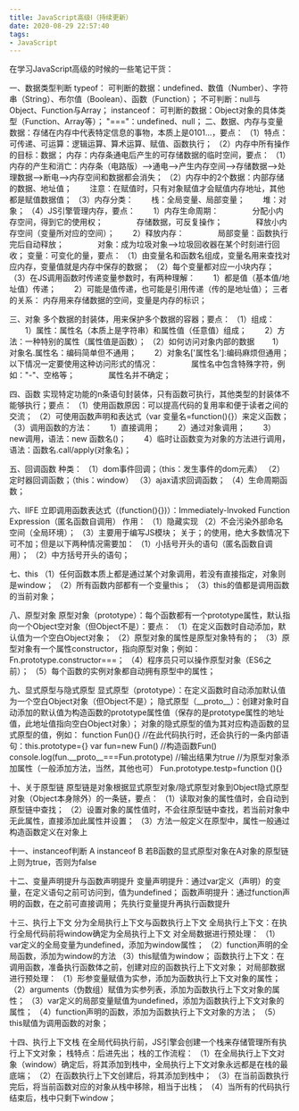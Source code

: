 ```yaml
---
title: JavaScript高级Ⅰ（持续更新）
date: 2020-08-29 22:57:40
tags:
- JavaScript
---
```

在学习JavaScript高级的时候的一些笔记干货：

一、数据类型判断
typeof：
可判断的数据：undefined、数值（Number）、字符串（String）、布尔值（Boolean）、函数（Function）；
不可判断：null与Object、Function与Array；
instanceof：
可判断的数据：Object对象的具体类型（Function、Array等）；
"==="：undefined、null；
二、数据、内存与变量
数据：存储在内存中代表特定信息的事物，本质上是0101...，要点：
（1）特点：可传递、可运算：逻辑运算、算术运算、赋值、函数执行；
（2）内存中所有操作的目标：数据；
内存：内存条通电后产生的可存储数据的临时空间，要点：
（1）内存的产生和消亡：内存条（电路版）——>通电——>产生内存空间——>存储数据——>处理数据——>断电——>内存空间和数据都会消失；
（2）内存中的2个数据：内部存储的数据、地址值；
&#8195;&#8195;注意：在赋值时，只有对象赋值才会赋值内存地址，其他都是赋值数据值；
（3）内存分类：
&#8195;&#8195;栈：全局变量、局部变量；
&#8195;&#8195;堆：对象；
（4）JS引擎管理内存，要点：
&#8195;&#8195;1）内存生命周期：
&#8195;&#8195;&#8195;&#8195;分配小内存空间，得到它的使用权；
&#8195;&#8195;&#8195;&#8195;存储数据，可反复操作；
&#8195;&#8195;&#8195;&#8195;释放小内存空间（变量所对应的空间）；
&#8195;&#8195;2）释放内存：
&#8195;&#8195;&#8195;&#8195;局部变量：函数执行完后自动释放；
&#8195;&#8195;&#8195;&#8195;对象：成为垃圾对象——>垃圾回收器在某个时刻进行回收；
变量：可变化的量，要点：
（1）由变量名和函数名组成，变量名用来查找对应内存，变量值就是内存中保存的数据；
（2）每个变量都对应一小块内存；
（3）在JS调用函数时传递变量参数时，有两种理解：
&#8195;&#8195;1）都是值（基本值/地址值）传递；
&#8195;&#8195;2）可能是值传递，也可能是引用传递（传的是地址值）；
三者的关系：
内存用来存储数据的空间，变量是内存的标识；

三、对象
多个数据的封装体，用来保护多个数据的容器；要点：
（1）组成：
&#8195;&#8195;1）属性：属性名（本质上是字符串）和属性值（任意值）组成；
&#8195;&#8195;2）方法：一种特别的属性（属性值是函数）；
（2）如何访问对象内部的数据
&#8195;&#8195;1）对象名.属性名：编码简单但不通用；
&#8195;&#8195;2）对象名['属性名']:编码麻烦但通用；以下情况一定要使用这种访问形式的情况：
&#8195;&#8195;&#8195;&#8195;属性名中包含特殊字符，例如："-"、空格等；
&#8195;&#8195;&#8195;&#8195;属性名并不确定；

四、函数
实现特定功能的n条语句封装体，只有函数可执行，其他类型的封装体不能够执行；要点：
（1）使用函数原因：可以提高代码的复用率和便于读者之间的交流；
（2）可使用函数声明和表达式（var 变量名=function(){}）来定义函数；
（3）调用函数的方法：
&#8195;&#8195;1）直接调用；
&#8195;&#8195;2）通过对象调用；
&#8195;&#8195;3）new调用，语法：new 函数名()；
&#8195;&#8195;4）临时让函数变为对象的方法进行调用，语法：函数名.call/apply(对象名)；

五、回调函数
种类：
（1）dom事件回调；（this：发生事件的dom元素）
（2）定时器回调函数；（this：window）
（3）ajax请求回调函数；
（4）生命周期函数；

六、IIFE
立即调用函数表达式（(function(){})）：Immediately-Invoked Function Expression（匿名函数自调用）
作用：
（1）隐藏实现
（2）不会污染外部命名空间（全局环境）；
（3）主要用于编写JS模块；
关于；的使用，绝大多数情况下可不加；但是以下两种情况需要加：
（1）小括号开头的语句（匿名函数自调用）；
（2）中方括号开头的语句；

七、this
（1）任何函数本质上都是通过某个对象调用，若没有直接指定，对象则是window；
（2）所有函数内部都有一个变量this；
（3）this的值都是调用函数的当前对象；

八、原型对象
原型对象（prototype）：每个函数都有一个prototype属性，默认指向一个Object空对象（但Object不是）：要点：
（1）在定义函数时自动添加，默认值为一个空白Object对象；
（2）原型对象的属性是原型对象特有的；
（3）原型对象有一个属性constructor，指向原型对象；例如：Fn.prototype.constructor===；
（4）程序员只可以操作原型对象（ES6之前）；
（5）每个函数的实例对象都自动拥有原型中的属性；

九、显式原型与隐式原型
显式原型（prototype）：在定义函数时自动添加默认值为一个空白Object对象（但Object不是）；
隐式原型（&#95;&#95;proto&#95;&#95;）：创建对象时自动添加的默认值为构造函数的prototype属性值（保存的是prototype属性的地址值，此地址值指向空白Object对象）；
对象的隐式原型的值为其对应构造函数的显式原型的值，例如：
function Fun(){}   //在此代码执行时，还会执行的一条内部语句：this.prototype={}
var fun=new Fun()   //构造函数Fun()
console.log(fun.&#95;&#95;proto&#95;&#95;===Fun.prototype)   //输出结果为true
//为原型对象添加属性（一般添加方法，当然，其他也可）
Fun.prototype.testp=function (){}

十、关于原型链
原型链是对象根据显式原型对象/隐式原型对象到Object隐式原型对象（Object本身除外）的一条链，要点：
（1）读取对象的属性值时，会自动到原型链中查找；
（2）设置对象的属性值时，不会往原型链中查找，若当前对象中无此属性，直接添加此属性并设置；
（3）方法一般定义在原型中，属性一般通过构造函数定义在对象上

十一、instanceof判断
A instanceof B
若B函数的显式原型对象在A对象的原型链上则为true，否则为false

十二、变量声明提升与函数声明提升
变量声明提升：通过var定义（声明）的变量，在定义语句之前可访问到，值为undefined；
函数声明提升：通过function声明的函数，在之前可直接调用；
先执行变量提升再执行函数提升

十三、执行上下文
分为全局执行上下文与函数执行上下文
全局执行上下文：在执行全局代码前将window确定为全局执行上下文
对全局数据进行预处理：
（1）var定义的全局变量为undefined，添加为window属性；
（2）function声明的全局函数，添加为window的方法
（3）this赋值为window；
函数执行上下文：在调用函数，准备执行函数体之前，创建对应的函数执行上下文对象；
对局部数据进行预处理：
（1）形参变量赋值为实参，添加为函数执行上下文对象的属性；
（2）arguments（伪数组）赋值为实参列表，添加为函数执行上下文对象的属性；
（3）var定义的局部变量赋值为undefined，添加为函数执行上下文对象的属性；
（4）function声明的函数，添加为函数执行上下文对象的方法；
（5）this赋值为调用函数的对象；

十四、执行上下文栈
在全局代码执行前，JS引擎会创建一个栈来存储管理所有执行上下文对象；
栈特点：后进先出；
栈的工作流程：
（1）在全局执行上下文对象（window）确定后，将其添加到栈中，全局执行上下文对象永远都是在栈的最底端；
（2）在函数执行上下文创建后，将其添加到栈中；
（3）在当前函数执行完后，将当前函数对应的对象从栈中移除，相当于出栈；
（4）当所有的代码执行结束后，栈中只剩下window；

